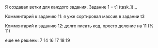 Я создавал ветки для каждого задания. Задание 1 = t1 (task_1)...

Комментарий к заданию 11: я уже сортировал массив в задании t3

Комментарий к заданию 12: долго писать код, просто деление на 11 (% 11)

еще не решены: 7 14 16 17 18 19
